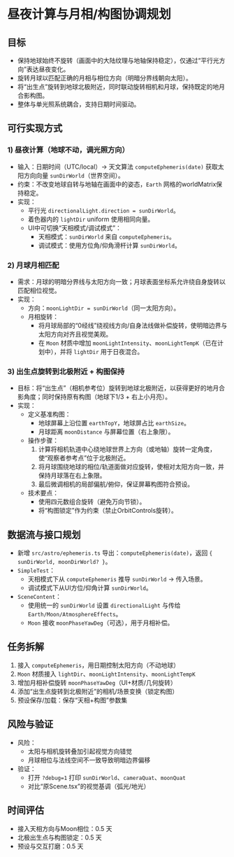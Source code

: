 # 昼夜计算与月相/构图协调规划

## 目标
- 保持地球始终不旋转（画面中的大陆纹理与地轴保持稳定），仅通过“平行光方向”表达昼夜变化。
- 旋转月球以匹配正确的月相与相位方向（明暗分界线朝向太阳）。
- 将“出生点”旋转到地球北极附近，同时联动旋转相机和月球，保持既定的地月合影构图。
- 整体与单光照系统耦合，支持日期时间驱动。

## 可行实现方式

### 1) 昼夜计算（地球不动，调光照方向）
- 输入：日期时间（UTC/local）→ 天文算法 `computeEphemeris(date)` 获取太阳方向向量 `sunDirWorld`（世界空间）。
- 约束：不改变地球自转与地轴在画面中的姿态，`Earth` 网格的worldMatrix保持稳定。
- 实现：
  - 平行光 `directionalLight.direction = sunDirWorld`。
  - 着色器内的 `lightDir` uniform 使用相同向量。
  - UI中可切换“天相模式/调试模式”：
    - 天相模式：`sunDirWorld` 来自 `computeEphemeris`。
    - 调试模式：使用方位角/仰角滑杆计算 `sunDirWorld`。

### 2) 月球月相匹配
- 需求：月球的明暗分界线与太阳方向一致；月球表面坐标系允许绕自身旋转以匹配相位视觉。
- 实现：
  - 方向：`moonLightDir = sunDirWorld`（同一太阳方向）。
  - 月相旋转：
    - 将月球局部的“0经线”绕视线方向/自身法线做补偿旋转，使明暗边界与太阳方向对齐且视觉美观。
    - 在 `Moon` 材质中增加 `moonLightIntensity`、`moonLightTempK`（已在计划中），并将 `lightDir` 用于日夜混合。

### 3) 出生点旋转到北极附近 + 构图保持
- 目标：将“出生点”（相机参考位）旋转到地球北极附近，以获得更好的地月合影角度；同时保持原有构图（地球下1/3 + 右上小月亮）。
- 实现：
  - 定义基准构图：
    - 地球屏幕上沿位置 `earthTopY`，地球屏占比 `earthSize`。
    - 月球距离 `moonDistance` 与屏幕位置（右上象限）。
  - 操作步骤：
    1. 计算将相机轨道中心绕地球世界上方向（或地轴）旋转一定角度，使“观察者参考点”位于北极附近。
    2. 将月球围绕地球的相位/轨道面做对应旋转，使相对太阳方向一致，并保持月球落在右上象限。
    3. 最后微调相机的局部偏航/俯仰，保证屏幕构图符合预设。
  - 技术要点：
    - 使用四元数组合旋转（避免万向节锁）。
    - 将“构图锁定”作为约束（禁止OrbitControls旋转）。

## 数据流与接口规划
- 新增 `src/astro/ephemeris.ts` 导出：`computeEphemeris(date)`，返回 `{ sunDirWorld, moonDirWorld? }`。
- `SimpleTest`：
  - 天相模式下从 `computeEphemeris` 推导 `sunDirWorld` → 传入场景。
  - 调试模式下从UI方位/仰角计算 `sunDirWorld`。
- `SceneContent`：
  - 使用统一的 `sunDirWorld` 设置 `directionalLight` 与传给 `Earth/Moon/AtmosphereEffects`。
  - `Moon` 接收 `moonPhaseYawDeg`（可选），用于月相补偿。

## 任务拆解
1. 接入 `computeEphemeris`，用日期控制太阳方向（不动地球）
2. `Moon` 材质接入 `lightDir`、`moonLightIntensity`、`moonLightTempK`
3. 增加月相补偿旋转 `moonPhaseYawDeg`（UI+材质/几何旋转）
4. 添加“出生点旋转到北极附近”的相机/场景变换（锁定构图）
5. 预设保存/加载：保存“天相+构图”参数集

## 风险与验证
- 风险：
  - 太阳与相机旋转叠加引起视觉方向错觉
  - 月球相位与法线空间不一致导致明暗边界偏移
- 验证：
  - 打开 `?debug=1` 打印 `sunDirWorld`、`cameraQuat`、`moonQuat`
  - 对比“原Scene.tsx”的视觉基调（弧光/地光）

## 时间评估
- 接入天相方向与Moon相位：0.5 天
- 北极出生点与构图锁定：0.5 天
- 预设与交互打磨：0.5 天
